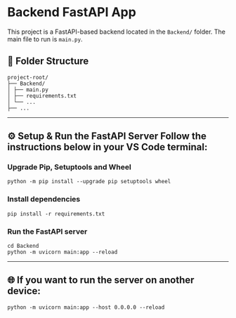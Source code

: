 # Backend FastAPI App

This project is a FastAPI-based backend located in the `Backend/` folder. The main file to run is `main.py`.

## 📁 Folder Structure
```
project-root/
├── Backend/
│ ├── main.py
│ ├── requirements.txt
│ └── ...
├── ...
```
---
⚙️ Setup & Run the FastAPI Server
Follow the instructions below in your **VS Code terminal**:
---
### Upgrade Pip, Setuptools  and Wheel
```
python -m pip install --upgrade pip setuptools wheel
```
### Install dependencies
```
pip install -r requirements.txt
```
### Run the FastAPI server
```
cd Backend
python -m uvicorn main:app --reload
```
---

## 🌐 If you want to run the server on another device:
```
python -m uvicorn main:app --host 0.0.0.0 --reload
```

